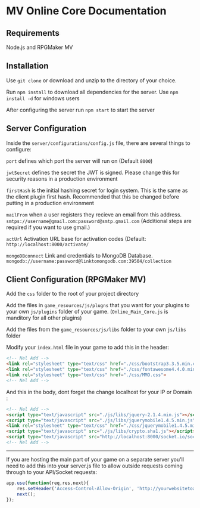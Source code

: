 MV Online Core Documentation
==========================

Requirements
-------------
Node.js and RPGMaker MV

Installation
-------------

Use `git clone` or download and unzip to the directory of your choice.

Run `npm install` to download all dependencies for the server. Use `npm install -d` for windows users

After configuring the server run `npm start` to start the server


Server Configuration
-------------

Inside the  `server/configurations/config.js` file, there are several things to configure:

`port` defines which port the server will run on (Default `8000`)

`jwtSecret` defines the secret the JWT is signed.  Please change this for security reasons in a production environment

`firstHash` is the initial hashing secret for login system.  This is the same as the client plugin first hash.  Recommended that this be changed before putting in a production environment


`mailFrom` when a user registers they recieve an email from this address.
`smtps://username@gmail.com:password@smtp.gmail.com`  (Additional steps are required if you want to use gmail.)

`actUrl`  Activation URL base for activation codes (Default:` http://localhost:8000/activate/`


`mongoDBconnect` Link and credentials to MongoDB Database. `mongodb://username:password@linktomongodb.com:39504/collection`


Client Configuration (RPGMaker MV)
-------------

Add the `css` folder to the root of your project directory

Add the files in `game_resources/js/plugns` that you want for your plugins to your own `js/plugins` folder of your game. (`Online_Main_Core.js` is manditory for all other plugins)

Add the files from the `game_resources/js/libs` folder to your own `js/libs` folder

Modify your `index.html` file in your game to add this in the header:

```html
<!-- Nel Add -->
<link rel="stylesheet" type="text/css" href="./css/bootstrap3.3.5.min.css" >
<link rel="stylesheet" type="text/css" href="./css/fontawesome4.4.0.min.css" >
<link rel="stylesheet" type="text/css" href="./css/MMO.css">
<!-- Nel Add -->
```

And this in the body, dont forget the change localhost for your IP or Domain :

```html
<!-- Nel Add -->
<script type="text/javascript" src="./js/libs/jquery-2.1.4.min.js"></script>
<script type="text/javascript" src="./js/libs/jquerymobile1.4.5.min.js"></script>
<link rel="stylesheet" type="text/css" href="./css/jquerymobile1.4.5.min.css">
<script type="text/javascript" src="./js/libs/crypto.sha1.js"></script>
<script type="text/javascript" src="http://localhost:8000/socket.io/socket.io.js"></script>
<!-- Nel Add -->
```


-------------
If you are hosting the main part of your game on a separate server you'll need to add this into your server.js file to allow outside requests coming through to your API/Socket requests:

```javascript
app.use(function(req,res,next){
	res.setHeader('Access-Control-Allow-Origin', 'http://yourwebsitetoallow.com');
	next();
});
```
